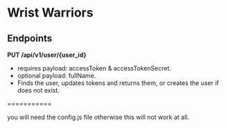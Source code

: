 Wrist Warriors
===========

## Endpoints

**PUT /api/v1/user/{user_id}**
* requires payload: accessToken & accessTokenSecret.
* optional payload: fullName.
* Finds the user, updates tokens and returns them, or creates the user if does not exist.

===========


you will need the config.js file otherwise this will not work at all.
